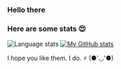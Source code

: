 ### Hello there

### Here are some stats 😍

![Language stats](https://github-readme-stats.vercel.app/api/top-langs/?username=nullableint&langs_count=10&hide=Gettext%20Catalog&layout=compact)
[![My GitHub stats](https://github-readme-stats.vercel.app/api?username=nullableint)](https://github.com/anuraghazra/github-readme-stats)

<!--
**NullableInt/NullableInt** is a ✨ _special_ ✨ repository because its `README.md` (this file) appears on your GitHub profile.



Here are some ideas to get you started:

- 🔭 I’m currently working on ...
- 🌱 I’m currently learning ...
- 👯 I’m looking to collaborate on ...
- 🤔 I’m looking for help with ...
- 💬 Ask me about ...
- 📫 How to reach me: ...
- 😄 Pronouns: ...
- ⚡ Fun fact: ...
-->

I hope you like them.
I do.
⚡ (●'◡'●)

